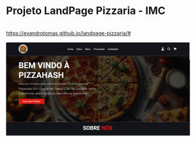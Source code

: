 <h1>Projeto LandPage Pizzaria - IMC</h1>
<br>
<a href="https://evandrotomas.github.io/landpage-pizzaria/#" target="_blank">https://evandrotomas.github.io/landpage-pizzaria/#</a>
<br>
<br>
<img src="https://github.com/evandrotomas/landpage-pizzaria/blob/master/assets/landPage-Pizzaria.png?raw=true"/>
